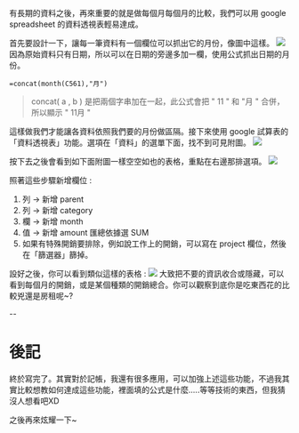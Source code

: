 有長期的資料之後，再來重要的就是做每個月每個月的比較，我們可以用 google spreadsheet 的資料透視表輕易達成。

首先要設計一下，讓每一筆資料有一個欄位可以抓出它的月份，像圖中這樣。
![](https://dl.dropboxusercontent.com/u/6217074/blog/2015-11/moneymonth.png)
因為原始資料只有日期，所以可以在日期的旁邊多加一欄，使用公式抓出日期的月份。
```
=concat(month(C561),"月")
```
> concat( a , b ) 是把兩個字串加在一起，此公式會把 " 11 " 和 "月 " 合併，所以顯示 " 11月 "

這樣做我們才能讓各資料依照我們要的月份做區隔。接下來使用 google 試算表的「資料透視表」功能。選項在「資料」的選單下面，找不到可見附圖。
![](https://dl.dropboxusercontent.com/u/6217074/blog/2015-11/pivottable1.png)

按下去之後會看到如下面附圖一樣空空如也的表格，重點在右邊那排選項。
![](https://dl.dropboxusercontent.com/u/6217074/blog/2015-11/pivottable2.png)

照著這些步驟新增欄位 : 

 1. 列 -> 新增 parent
 2. 列 -> 新增 category
 3. 欄 -> 新增 month
 4. 值 -> 新增 amount 匯總依據選 SUM
 5. 如果有特殊開銷要排除，例如說工作上的開銷，可以寫在 project 欄位，然後在「篩選器」篩掉。

設好之後，你可以看到類似這樣的表格 : 
![](https://dl.dropboxusercontent.com/u/6217074/blog/2015-11/pivottable3.png)
大致把不要的資訊收合或隱藏，可以看到每個月的開銷，或是某個種類的開銷總合。你可以觀察到底你是吃東西花的比較兇還是房租呢~?

-- 

# 後記

終於寫完了。其實對於記帳，我還有很多應用，可以加強上述這些功能，不過我其實比較想教如何達成這些功能，裡面填的公式是什麼.....等等技術的東西，但我猜沒人想看吧XD

之後再來炫耀一下~